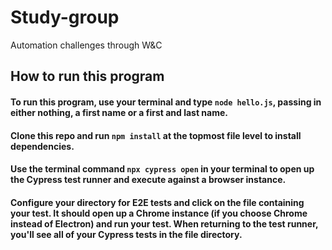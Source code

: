 # Study-group
Automation challenges through W&amp;C

## How to run this program
#### To run this program, use your terminal and type `node hello.js`, passing in either nothing, a first name or a first and last name. 

#### Clone this repo and run `npm install` at the topmost file level to install dependencies. 
#### Use the terminal command `npx cypress open` in your terminal to open up the Cypress test runner and execute against a browser instance.
#### Configure your directory for E2E tests and click on the file containing your test. It should open up a Chrome instance (if you choose Chrome instead of Electron) and run your test. When returning to the test runner, you'll see all of your Cypress tests in the file directory.